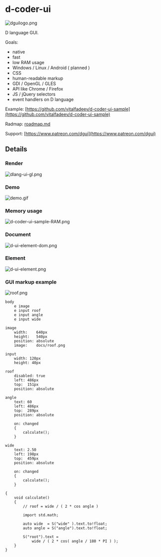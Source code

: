 # d-coder-ui

![dguilogo.png](docs/dguilogo.png)

D language GUI. 

Goals:
- native
- fast
- low RAM usage
- Windows / Linux / Android ( planned )
- CSS
- human-readable markup
- GDI / OpenGL / GLES
- API like Chrome / Firefox
- JS / jQuery selectors
- event handlers on D language


Example: [https://github.com/vitalfadeev/d-coder-ui-sample](https://github.com/vitalfadeev/d-coder-ui-sample)

Radmap: [roadmap.md](roadmap.md)

Support: [https://www.patreon.com/dgui](https://www.patreon.com/dgui)


## Details

### Render

![dlang-ui-gl.png](docs/dlang-ui-gl.png)

### Demo


![demo.gif](docs/demo.gif)

### Memory usage

![d-coder-ui-sample-RAM.png](docs/d-coder-ui-sample-RAM.png)

### Document

![d-ui-element-dom.png](docs/d-ui-element-dom.png)

### Element

![d-ui-element.png](docs/d-ui-element.png)

### GUI markup example

![roof.png](docs/roof.png)

```T
body
    e image
    e input roof
    e input angle
    e input wide

image
    width:    640px
    height:   540px
    position: absolute
    image:    docs/roof.png

input
    width: 120px
    height: 40px

roof
    disabled: true
    left: 486px
    top:  151px
    position: absolute

angle
    text: 60
    left: 486px
    top:  289px
    position: absolute

    on: changed
    {
        calculate();
    }

wide
    text: 2.50
    left: 198px
    top:  459px
    position: absolute

    on: changed
    {
        calculate();
    }

{
    void calculate()
    {
        // roof = wide / ( 2 * cos angle )

        import std.math;

        auto wide  = S("wide" ).text.to!float;
        auto angle = S("angle").text.to!float;

        S("root").text = 
            wide / ( 2 * cos( angle / 180 * PI ) );
    }
}
```

